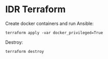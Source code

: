 IDR Terraform
=============

Create docker containers and run Ansible:

    terraform apply -var docker_privileged=True

Destroy:

    terraform destroy

